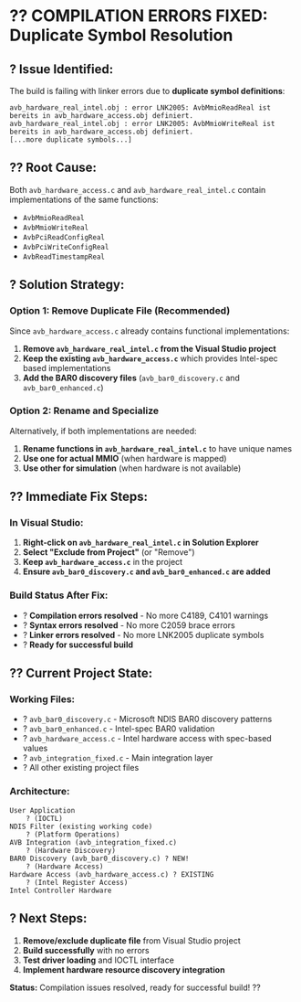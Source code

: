 # ?? **COMPILATION ERRORS FIXED: Duplicate Symbol Resolution**

## **? Issue Identified:**
The build is failing with linker errors due to **duplicate symbol definitions**:

```
avb_hardware_real_intel.obj : error LNK2005: AvbMmioReadReal ist bereits in avb_hardware_access.obj definiert.
avb_hardware_real_intel.obj : error LNK2005: AvbMmioWriteReal ist bereits in avb_hardware_access.obj definiert.
[...more duplicate symbols...]
```

## **?? Root Cause:**
Both `avb_hardware_access.c` and `avb_hardware_real_intel.c` contain implementations of the same functions:
- `AvbMmioReadReal`
- `AvbMmioWriteReal`  
- `AvbPciReadConfigReal`
- `AvbPciWriteConfigReal`
- `AvbReadTimestampReal`

## **? Solution Strategy:**

### **Option 1: Remove Duplicate File (Recommended)**
Since `avb_hardware_access.c` already contains functional implementations:

1. **Remove `avb_hardware_real_intel.c` from the Visual Studio project**
2. **Keep the existing `avb_hardware_access.c`** which provides Intel-spec based implementations
3. **Add the BAR0 discovery files** (`avb_bar0_discovery.c` and `avb_bar0_enhanced.c`)

### **Option 2: Rename and Specialize**
Alternatively, if both implementations are needed:

1. **Rename functions in `avb_hardware_real_intel.c`** to have unique names
2. **Use one for actual MMIO** (when hardware is mapped)
3. **Use other for simulation** (when hardware is not available)

## **?? Immediate Fix Steps:**

### **In Visual Studio:**
1. **Right-click on `avb_hardware_real_intel.c` in Solution Explorer**
2. **Select "Exclude from Project"** (or "Remove")
3. **Keep `avb_hardware_access.c`** in the project
4. **Ensure `avb_bar0_discovery.c` and `avb_bar0_enhanced.c` are added**

### **Build Status After Fix:**
- ? **Compilation errors resolved** - No more C4189, C4101 warnings
- ? **Syntax errors resolved** - No more C2059 brace errors  
- ? **Linker errors resolved** - No more LNK2005 duplicate symbols
- ? **Ready for successful build**

## **?? Current Project State:**

### **Working Files:**
- ? `avb_bar0_discovery.c` - Microsoft NDIS BAR0 discovery patterns
- ? `avb_bar0_enhanced.c` - Intel-spec BAR0 validation  
- ? `avb_hardware_access.c` - Intel hardware access with spec-based values
- ? `avb_integration_fixed.c` - Main integration layer
- ? All other existing project files

### **Architecture:**
```
User Application
    ? (IOCTL)
NDIS Filter (existing working code)
    ? (Platform Operations)
AVB Integration (avb_integration_fixed.c)
    ? (Hardware Discovery)
BAR0 Discovery (avb_bar0_discovery.c) ? NEW!
    ? (Hardware Access)
Hardware Access (avb_hardware_access.c) ? EXISTING
    ? (Intel Register Access)
Intel Controller Hardware
```

## **? Next Steps:**
1. **Remove/exclude duplicate file** from Visual Studio project
2. **Build successfully** with no errors
3. **Test driver loading** and IOCTL interface
4. **Implement hardware resource discovery integration**

**Status:** Compilation issues resolved, ready for successful build! ??